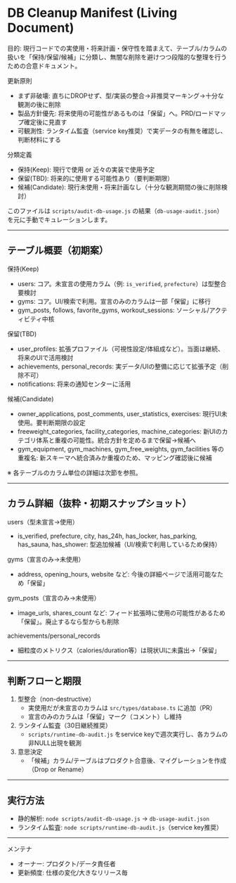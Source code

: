 # DB Cleanup Manifest (Living Document)

目的: 現行コードでの実使用・将来計画・保守性を踏まえて、テーブル/カラムの扱いを「保持/保留/候補」に分類し、無闇な削除を避けつつ段階的な整理を行うための合意ドキュメント。

更新原則
- まず非破壊: 直ちにDROPせず、型/実装の整合→非推奨マーキング→十分な観測の後に削除
- 製品方針優先: 将来使用の可能性があるものは「保留」へ。PRD/ロードマップ確定後に見直す
- 可観測性: ランタイム監査（service key推奨）で実データの有無を確認し、判断材料にする

分類定義
- 保持(Keep): 現行で使用 or 近々の実装で使用予定
- 保留(TBD): 将来的に使用する可能性あり（要判断期限）
- 候補(Candidate): 現行未使用・将来計画なし（十分な観測期間の後に削除検討）

このファイルは `scripts/audit-db-usage.js` の結果（`db-usage-audit.json`）を元に手動でキュレーションします。

---

## テーブル概要（初期案）

保持(Keep)
- users: コア。未宣言の使用カラム（例: `is_verified`, `prefecture`）は型整合要検討
- gyms: コア。UI/検索で利用。宣言のみのカラムは一部「保留」に移行
- gym_posts, follows, favorite_gyms, workout_sessions: ソーシャル/アクティビティ中核

保留(TBD)
- user_profiles: 拡張プロファイル（可視性設定/体組成など）。当面は継続、将来のUIで活用検討
- achievements, personal_records: 実データ/UIの整備に応じて拡張予定（削除不可）
- notifications: 将来の通知センターに活用

候補(Candidate)
- owner_applications, post_comments, user_statistics, exercises: 現行UI未使用。要判断期限の設定
- freeweight_categories, facility_categories, machine_categories: 新UIのカテゴリ体系と重複の可能性。統合方針を定めるまで保留→候補へ
- gym_equipment, gym_machines, gym_free_weights, gym_facilities 等の重複名: 新スキーマへ統合済みか重複のため、マッピング確認後に候補

※ 各テーブルのカラム単位の詳細は次節を参照。

---

## カラム詳細（抜粋・初期スナップショット）

users（型未宣言→使用）
- is_verified, prefecture, city, has_24h, has_locker, has_parking, has_sauna, has_shower: 型追加候補（UI/検索で利用しているため保持）

gyms（宣言のみ→未使用）
- address, opening_hours, website など: 今後の詳細ページで活用可能なため「保留」

gym_posts（宣言のみ→未使用）
- image_urls, shares_count など: フィード拡張時に使用の可能性があるため「保留」。廃止するなら型からも削除

achievements/personal_records
- 細粒度のメトリクス（calories/duration等）は現状UIに未露出→「保留」

---

## 判断フローと期限
1) 型整合（non-destructive）
   - 実使用だが未宣言のカラムは `src/types/database.ts` に追加（PR）
   - 宣言のみのカラムは「保留」マーク（コメント）し維持
2) ランタイム監査（30日継続推奨）
   - `scripts/runtime-db-audit.js` をservice keyで週次実行し、各カラムの非NULL出現を観測
3) 意思決定
   - 「候補」カラム/テーブルはプロダクト合意後、マイグレーションを作成（Drop or Rename）

---

## 実行方法
- 静的解析: `node scripts/audit-db-usage.js` → `db-usage-audit.json`
- ランタイム監査: `node scripts/runtime-db-audit.js`（service key推奨）

---

メンテナ
- オーナー: プロダクト/データ責任者
- 更新頻度: 仕様の変化/大きなリリース毎

